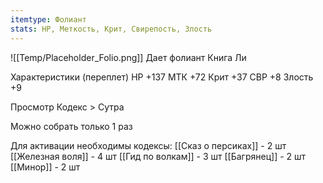 ```yaml
---
itemtype: Фолиант
stats: HP, Меткость, Крит, Свирепость, Злость
---
```

![[Temp/Placeholder_Folio.png]]
Дает фолиант Книга Ли

Характеристики (переплет)
НР +137
МТК +72
Крит +37
СВР +8
Злость +9

Просмотр Кодекс > Сутра

Можно собрать только 1 раз

Для активации необходимы кодексы: 
[[Сказ о персиках]]  - 2 шт
[[Железная воля]]  - 4 шт
[[Гид по волкам]]  - 3 шт
[[Багрянец]]  - 2 шт
[[Минор]]  - 2 шт

